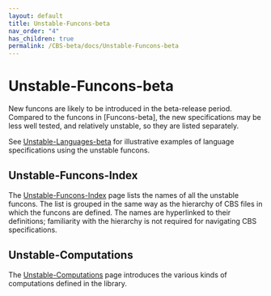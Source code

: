 ```yaml
---
layout: default
title: Unstable-Funcons-beta
nav_order: "4"
has_children: true
permalink: /CBS-beta/docs/Unstable-Funcons-beta
---
```


Unstable-Funcons-beta
=====================

New funcons are likely to be introduced in the beta-release period. Compared to
the funcons in [Funcons-beta], the new specifications may be less well tested,
and relatively unstable, so they are listed separately.

See [Unstable-Languages-beta] for illustrative examples of language
specifications using the unstable funcons.

Unstable-Funcons-Index
----------------------

The [Unstable-Funcons-Index] page lists the names of all the unstable funcons.
The list is grouped in the same way as the hierarchy of CBS files in which the
funcons are defined. The names are hyperlinked to their definitions; familiarity
with the hierarchy is not required for navigating CBS specifications.

Unstable-Computations
----------------------

The [Unstable-Computations] page introduces the various kinds of computations defined
in the library.


[Unstable-Funcons-Index]: /CBS-beta/Unstable-Funcons-beta/Unstable-Funcons-Index/

[Unstable-Languages-beta]: /CBS-beta/docs/Unstable-Languages-beta

[Unstable-Computations]: /CBS-beta/docs/Unstable-Funcons-beta/Unstable-Computations
